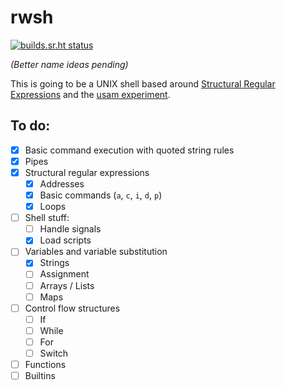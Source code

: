 # rwsh

[![builds.sr.ht status](https://builds.sr.ht/~tudor/rwsh.svg)](https://builds.sr.ht/~tudor/rwsh?)

*(Better name ideas pending)*

This is going to be a UNIX shell based around [Structural Regular Expressions][sre] and the [usam experiment][usam].

[sre]: http://doc.cat-v.org/bell_labs/structural_regexps/
[usam]: https://github.com/tudurom/usam

## To do:

- [x] Basic command execution with quoted string rules
- [x] Pipes
- [x] Structural regular expressions
    - [x] Addresses
    - [x] Basic commands (`a`, `c`, `i`, `d`, `p`)
    - [x] Loops
- [ ] Shell stuff:
    - [ ] Handle signals
    - [x] Load scripts
- [ ] Variables and variable substitution
    - [x] Strings
    - [ ] Assignment
    - [ ] Arrays / Lists
    - [ ] Maps
- [ ] Control flow structures
    - [ ] If
    - [ ] While
    - [ ] For
    - [ ] Switch
- [ ] Functions
- [ ] Builtins

